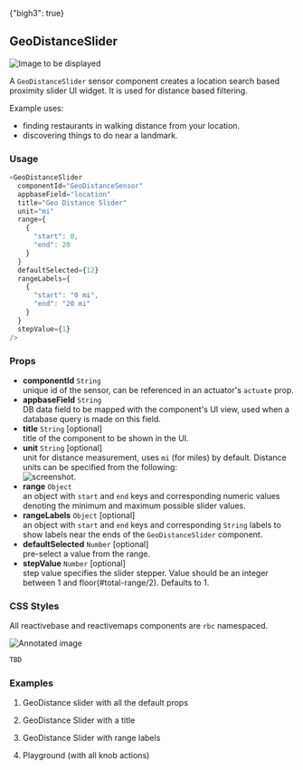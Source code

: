 {"bigh3": true}

## GeoDistanceSlider

![Image to be displayed](
https://i.imgur.com/FU4s0PQ.png)

A `GeoDistanceSlider` sensor component creates a location search based proximity slider UI widget. It is used for distance based filtering.

Example uses:

* finding restaurants in walking distance from your location.
* discovering things to do near a landmark.

### Usage

```js
<GeoDistanceSlider
  componentId="GeoDistanceSensor"
  appbaseField="location"
  title="Geo Distance Slider"
  unit="mi"
  range={
    {
      "start": 0,
      "end": 20
    }
  }
  defaultSelected={12}
  rangeLabels={
    {
      "start": "0 mi",
      "end": "20 mi"
    }
  }
  stepValue={1}
/>
```

### Props

- **componentId** `String`  
    unique id of the sensor, can be referenced in an actuator's `actuate` prop.
- **appbaseField** `String`  
    DB data field to be mapped with the component's UI view, used when a database query is made on this field.
- **title** `String` [optional]  
    title of the component to be shown in the UI.
- **unit** `String` [optional]  
    unit for distance measurement, uses `mi` (for miles) by default. Distance units can be specified from the following:  
    ![screenshot](https://i.imgur.com/STbeagk.png).
- **range** `Object`  
    an object with `start` and `end` keys and corresponding numeric values denoting the minimum and maximum possible slider values.
- **rangeLabels** `Object` [optional]  
    an object with `start` and `end` keys and corresponding `String` labels to show labels near the ends of the `GeoDistanceSlider` component.
- **defaultSelected** `Number` [optional]  
    pre-select a value from the range.
- **stepValue** `Number` [optional]  
    step value specifies the slider stepper. Value should be an integer between 1 and floor(#total-range/2). Defaults to 1.


### CSS Styles

All reactivebase and reactivemaps components are `rbc` namespaced.

![Annotated image]()

```html
TBD
```


### Examples

1. GeoDistance slider with all the default props

2. GeoDistance Slider with a title

3. GeoDistance Slider with range labels

4. Playground (with all knob actions)

